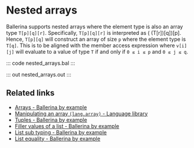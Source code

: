 # Nested arrays

Ballerina supports nested arrays where the element type is also an array type `T[p][q][r]`. Specifically, `T[p][q][r]` is interpreted as ( (T[r])[q])[p]. Hence, `T[p][q]` will construct an array of size `p` where the element type is `T[q]`. This is to be aligned with the member access expression where `v[i][j]` will evaluate to a value of type `T` if and only if `0 ≤ i ≤ p` and `0 ≤ j ≤ q`.

::: code nested_arrays.bal :::

::: out nested_arrays.out :::

## Related links
- [Arrays - Ballerina by example](/learn/by-example/arrays)
- [Manipulating an array `(lang.array)` - Language library](https://lib.ballerina.io/ballerina/lang.array)
- [Tuples - Ballerina by example](/learn/by-example/tuples)
- [Filler values of a list - Ballerina by example](/learn/by-example/filler-values-of-a-list)
- [List sub typing - Ballerina by example](/learn/by-example/list-subtyping)
- [List equality - Ballerina by example](/learn/by-example/list-equality)
